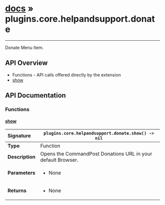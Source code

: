 # [docs](index.md) » plugins.core.helpandsupport.donate
---

Donate Menu Item.

## API Overview
* Functions - API calls offered directly by the extension
 * [show](#show)

## API Documentation

### Functions

#### [show](#show)
| <span style="float: left;">**Signature**</span> | <span style="float: left;">`plugins.core.helpandsupport.donate.show() -> nil` </span>                                                          |
| -----------------------------------------------------|---------------------------------------------------------------------------------------------------------|
| **Type**                                             | Function |
| **Description**                                      | Opens the CommandPost Donations URL in your default Browser. |
| **Parameters**                                       | <ul><li>None</li></ul> |
| **Returns**                                          | <ul><li>None</li></ul> |

